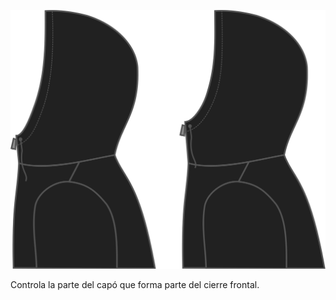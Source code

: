 ![Cierre de capucha](./hoodclosure.svg)

Controla la parte del capó que forma parte del cierre frontal.

